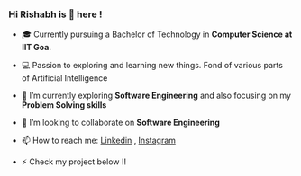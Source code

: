### Hi Rishabh is 👋 here !

<!--
**RT-1904129/RT-1904129** is a ✨ _special_ ✨ repository because its `README.md` (this file) appears on your GitHub profile.
-->

- 🎓 Currently pursuing a Bachelor of Technology in **Computer Science at IIT Goa**.
- 💻 Passion to exploring and learning new things. Fond of various parts of Artificial Intelligence
- 🌱 I’m currently exploring **Software Engineering** and also focusing on my **Problem Solving skills**
- 👯 I’m looking to collaborate on **Software Engineering** 
- 📫 How to reach me: [Linkedin](https://www.linkedin.com/in/rishabh-tripathi-70707b1a0/) , [Instagram](https://www.instagram.com/rishabh.tripathi.19041/)

- ⚡ Check my project below !!

